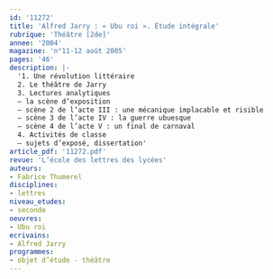 ```yaml
---
id: '11272'
title: 'Alfred Jarry : « Ubu roi ». Étude intégrale'
rubrique: 'Théâtre [2de]'
annee: '2004'
magazine: 'n°11-12 août 2005'
pages: '46'
description: |-
  '1. Une révolution littéraire
  2. Le théâtre de Jarry
  3. Lectures analytiques
  – la scène d’exposition
  – scène 2 de l’acte III : une mécanique implacable et risible
  – scène 3 de l’acte IV : la guerre ubuesque
  – scène 4 de l’acte V : un final de carnaval
  4. Activités de classe
  – sujets d’exposé, dissertation'
article_pdf: '11272.pdf'
revue: 'L’école des lettres des lycées'
auteurs:
- Fabrice Thumerel
disciplines:
- lettres
niveau_etudes:
- seconde
oeuvres:
- Ubu roi
ecrivains:
- Alfred Jarry
programmes:
- objet d’étude - théâtre
---
```

